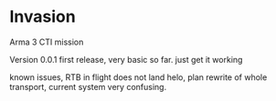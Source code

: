 # Invasion
Arma 3 CTI mission

Version 0.0.1 first release, very basic so far. just get it working

known issues, RTB in flight does not land helo, plan rewrite of whole transport, current system very confusing. 
